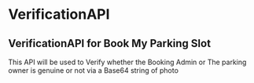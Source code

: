 # VerificationAPI
## VerificationAPI for Book My Parking Slot

This API will be used to Verify whether the Booking Admin or The parking owner is genuine or not via a Base64 string of photo

